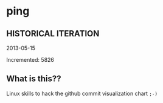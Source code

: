 # ping

## HISTORICAL ITERATION
2013-05-15

Incremented: 5826

## What is this?? 
Linux skills to hack the github commit visualization chart `;-)`
